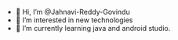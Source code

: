 - 👋 Hi, I’m @Jahnavi-Reddy-Govindu
- 👀 I’m interested in new technologies 
- 🌱 I’m currently learning java and android studio.

<!---
Jahnavi-Reddy-Govindu/Jahnavi-Reddy-Govindu is a ✨ special ✨ repository because its `README.md` (this file) appears on your GitHub profile.
You can click the Preview link to take a look at your changes.
--->
